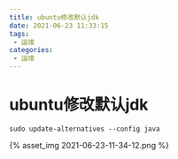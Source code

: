 ```yaml
---
title: ubuntu修改默认jdk
date: 2021-06-23 11:33:15
tags:
 - 运维
categories:
 - 运维
---
```


# ubuntu修改默认jdk

```
sudo update-alternatives --config java
```
{% asset_img 2021-06-23-11-34-12.png %}